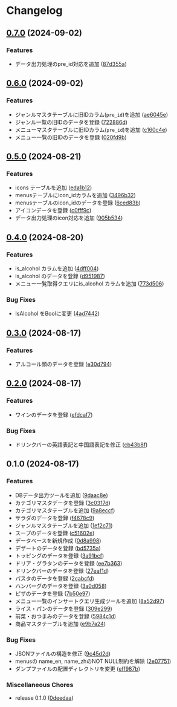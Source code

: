 # Changelog

## [0.7.0](https://github.com/ryohidaka/saizeriya-menus/compare/v0.6.0...v0.7.0) (2024-09-02)


### Features

* データ出力処理のpre_id対応を追加 ([87d355a](https://github.com/ryohidaka/saizeriya-menus/commit/87d355af36c9dd47e3a996d4e8c3a0a55017c9ca))

## [0.6.0](https://github.com/ryohidaka/saizeriya-menus/compare/v0.5.0...v0.6.0) (2024-09-02)


### Features

* ジャンルマスタテーブルに旧IDカラム(`pre_id`)を追加 ([ae6045e](https://github.com/ryohidaka/saizeriya-menus/commit/ae6045ec0989b3dad663990c622d029065172f0f))
* ジャンル一覧の旧IDのデータを登録 ([722886d](https://github.com/ryohidaka/saizeriya-menus/commit/722886d10fc31e80118d7c7baa8507f649827d62))
* メニューマスタテーブルに旧IDカラム(`pre_id`)を追加 ([c160c4e](https://github.com/ryohidaka/saizeriya-menus/commit/c160c4eef88900996e195f651377dc195950e476))
* メニュー一覧の旧IDのデータを登録 ([020fd9b](https://github.com/ryohidaka/saizeriya-menus/commit/020fd9b93e9333add0b298503290d946054169ad))

## [0.5.0](https://github.com/ryohidaka/saizeriya-menus/compare/v0.4.0...v0.5.0) (2024-08-21)


### Features

* icons テーブルを追加 ([eda1b12](https://github.com/ryohidaka/saizeriya-menus/commit/eda1b12e7a2d2163db2b82bd6f319162bd73e184))
* menusテーブルにicon_idカラムを追加 ([3496b32](https://github.com/ryohidaka/saizeriya-menus/commit/3496b32cb82a85a083dfbeca4eb1f2908a32edfb))
* menusテーブルのicon_idのデータを登録 ([6ced83b](https://github.com/ryohidaka/saizeriya-menus/commit/6ced83b2424f49eb8c23aedd8f1addd8982b72da))
* アイコンデータを登録 ([c0fff9c](https://github.com/ryohidaka/saizeriya-menus/commit/c0fff9c2b62e232b3cb6819afe07134a07baf52c))
* データ出力処理のicon対応を追加 ([905b534](https://github.com/ryohidaka/saizeriya-menus/commit/905b534bf8927b8864374726854f2c0f8a1f29e7))

## [0.4.0](https://github.com/ryohidaka/saizeriya-menus/compare/v0.3.0...v0.4.0) (2024-08-20)


### Features

* is_alcohol カラムを追加 ([4dff004](https://github.com/ryohidaka/saizeriya-menus/commit/4dff004c85d912860fb36e36a2d57c42ce075c07))
* is_alcohol のデータを登録 ([d951987](https://github.com/ryohidaka/saizeriya-menus/commit/d9519878b7df93c8c23a1c5432158905c408676e))
* メニュー一覧取得クエリにis_alcohol カラムを追加 ([773d506](https://github.com/ryohidaka/saizeriya-menus/commit/773d50677f87500b2d53ec0b26f99e97c2633593))


### Bug Fixes

* IsAlcohol をBoolに変更 ([4ad7442](https://github.com/ryohidaka/saizeriya-menus/commit/4ad744290cd74cf607389e4983cca512238c5892))

## [0.3.0](https://github.com/ryohidaka/saizeriya-menus/compare/v0.2.0...v0.3.0) (2024-08-17)


### Features

* アルコール類のデータを登録 ([e30d794](https://github.com/ryohidaka/saizeriya-menus/commit/e30d7949193fa61a0240b36fb796235e7ef6fd58))

## [0.2.0](https://github.com/ryohidaka/saizeriya-menus/compare/v0.1.0...v0.2.0) (2024-08-17)


### Features

* ワインのデータを登録 ([efdcaf7](https://github.com/ryohidaka/saizeriya-menus/commit/efdcaf769e3f304d4adafa345252254855da5fb1))


### Bug Fixes

* ドリンクバーの英語表記と中国語表記を修正 ([cb43b8f](https://github.com/ryohidaka/saizeriya-menus/commit/cb43b8f8dde53e7595d2d17c75b7cc2f2eb6bc96))

## 0.1.0 (2024-08-17)


### Features

* DBデータ出力ツールを追加 ([9daac8e](https://github.com/ryohidaka/saizeriya-menus/commit/9daac8e428fbf2d92b230add6e9845f2fa7dc9ff))
* カテゴリマスタデータを登録 ([3c0317d](https://github.com/ryohidaka/saizeriya-menus/commit/3c0317d4d5dc3d63b4c8b1b5ba1deac651fcfbbc))
* カテゴリマスタテーブルを追加 ([9a8eccf](https://github.com/ryohidaka/saizeriya-menus/commit/9a8eccf305f6554f6615d668ee2d63ca71d13b4f))
* サラダのデータを登録 ([f4678c9](https://github.com/ryohidaka/saizeriya-menus/commit/f4678c99531a25d790077290fcba439b4ca987f7))
* ジャンルマスタテーブルを追加 ([1ef2c71](https://github.com/ryohidaka/saizeriya-menus/commit/1ef2c71e96f8fd2bc431b2537e4d199add3c22ad))
* スープのデータを登録 ([c51602e](https://github.com/ryohidaka/saizeriya-menus/commit/c51602e9303050f8fbd4f257a1e5fe838ef46ae2))
* データベースを新規作成 ([0d8a998](https://github.com/ryohidaka/saizeriya-menus/commit/0d8a998c31bc7b2a4d78f1f4d155f7b1ef293ffc))
* デザートのデータを登録 ([bd5735a](https://github.com/ryohidaka/saizeriya-menus/commit/bd5735a8d6dc0e1a825f6be00544110d3212eb95))
* トッピングのデータを登録 ([3a91bcf](https://github.com/ryohidaka/saizeriya-menus/commit/3a91bcf23fdae123f032823bd502ab1c494922d8))
* ドリア・グラタンのデータを登録 ([ee7b363](https://github.com/ryohidaka/saizeriya-menus/commit/ee7b363b761aded6ead4e416e006285076f47c62))
* ドリンクバーのデータを登録 ([27eaf1d](https://github.com/ryohidaka/saizeriya-menus/commit/27eaf1dc434c93f8c062bc0f45dfee669f37da10))
* パスタのデータを登録 ([2cabcfd](https://github.com/ryohidaka/saizeriya-menus/commit/2cabcfd982fa0e7b9fe88128bb59d4a7f0bcab08))
* ハンバーグのデータを登録 ([3a0d058](https://github.com/ryohidaka/saizeriya-menus/commit/3a0d058447c3897c5cedaff49424eb71fc93b7c5))
* ピザのデータを登録 ([7b50e97](https://github.com/ryohidaka/saizeriya-menus/commit/7b50e97d815a6beb952c5f916e86a00c61bf542b))
* メニュー一覧のインサートクエリ生成ツールを追加 ([8a52d97](https://github.com/ryohidaka/saizeriya-menus/commit/8a52d9710f1f4ffeecf8224612f5d648f4a83fcb))
* ライス・パンのデータを登録 ([309e299](https://github.com/ryohidaka/saizeriya-menus/commit/309e2993c1ab05526178ad0bc5b81434c80c9fba))
* 前菜・おつまみのデータを登録 ([5984c1d](https://github.com/ryohidaka/saizeriya-menus/commit/5984c1d7bf60cc8579f8e2d229f95bcc8098e21d))
* 商品マスタテーブルを追加 ([e9b7a24](https://github.com/ryohidaka/saizeriya-menus/commit/e9b7a24fb5c3efcaede2d4ec203d2187b1f436ae))


### Bug Fixes

* JSONファイルの構造を修正 ([9c45d2d](https://github.com/ryohidaka/saizeriya-menus/commit/9c45d2d226dbcad3912c470868fd4fb9ddcd0251))
* menusの name_en, name_zhのNOT NULL制約を解除 ([2e07751](https://github.com/ryohidaka/saizeriya-menus/commit/2e077516227c9e98945085f7a31eb07b5f6e85ba))
* ダンプファイルの配置ディレクトリを変更 ([eff987b](https://github.com/ryohidaka/saizeriya-menus/commit/eff987b2e9d22a0c4a4a4590ba5c99682783e59c))


### Miscellaneous Chores

* release 0.1.0 ([0deedaa](https://github.com/ryohidaka/saizeriya-menus/commit/0deedaa5b43587506421504515fe748b7edbd219))
